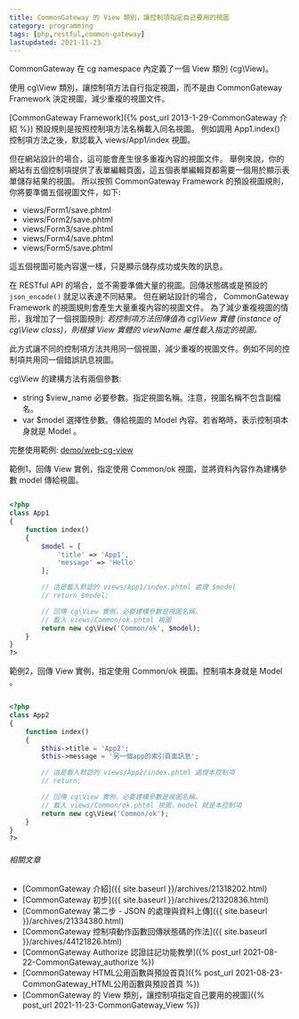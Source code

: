 ```yaml
---
title: CommonGateway 的 View 類別，讓控制項指定自己要用的視圖
category: programming
tags: [php,restful,common-gateway]
lastupdated: 2021-11-23
---
```


CommonGateway 在 cg namespace 內定義了一個 View 類別 (cg\View)。

使用 cg\View 類別，讓控制項方法自行指定視圖，而不是由 CommonGateway Framework 決定視圖，減少重複的視圖文件。

<!--more-->

[CommonGateway Framework]({% post_url 2013-1-29-CommonGateway 介紹 %}) 預設規則是按照控制項方法名稱載入同名視圖。
例如調用 App1.index() 控制項方法之後，默認載入 views/App1/index 視圖。

但在網站設計的場合，這可能會產生很多重複內容的視圖文件。
舉例來說，你的網站有五個控制項提供了表單編輯頁面，這五個表單編輯頁都需要一個用於顯示表單儲存結果的視圖。
所以按照 CommonGateway Framework 的預設視圖規則，你將要準備五個視圖文件，如下:

* views/Form1/save.phtml
* views/Form2/save.phtml
* views/Form3/save.phtml
* views/Form4/save.phtml
* views/Form5/save.phtml

這五個視圖可能內容還一樣，只是顯示儲存成功或失敗的訊息。

在 RESTful API 的場合，並不需要準備大量的視圖。回傳狀態碼或是預設的 `json_encode()` 就足以表達不同結果。
但在網站設計的場合， CommonGateway Framework 的視圖規則會產生大量重複內容的視圖文件。
為了減少重複視圖的情形，我增加了一個視圖規則:
*若控制項方法回傳值為 cg\View 實體 (instance of cg\View class)，則根據 View 實體的 viewName 屬性載入指定的視圖。*

此方式讓不同的控制項方法共用同一個視圖，減少重複的視圖文件。例如不同的控制項共用同一個錯誤訊息視圖。

cg\View 的建構方法有兩個參數:

* string $view_name
  必要參數。指定視圖名稱。注意，視圖名稱不包含副檔名。
* var $model
  選擇性參數。傳給視圖的 Model 內容。若省略時，表示控制項本身就是 Model 。

完整使用範例: [demo/web-cg-view](https://github.com/shirock/common-gateway-framework/tree/main/demo/web-cg-view)

範例1，回傳 View 實例，指定使用 Common/ok 視圖，並將資料內容作為建構參數 model 傳給視圖。

```php

<?php
class App1
{
    function index()
    {
        $model = [
            'title' => 'App1',
            'message' => 'Hello'
        ];

        // 這是載入默認的 views/App1/index.phtml 處理 $model
        // return $model;

        // 回傳 cg\View 實例，必要建構參數是視圖名稱。
        // 載入 views/Common/ok.phtml 視圖
        return new cg\View('Common/ok', $model);
    }
}
?>

```

範例2，回傳 View 實例，指定使用 Common/ok 視圖。控制項本身就是 Model 。

```php

<?php
class App2
{
    function index()
    {
        $this->title = 'App2';
        $this->message = '另一個app的索引頁面訊息';

        // 這是載入默認的 views/App2/index.phtml 處理本控制項
        // return;

        // 回傳 cg\View 實例，必要建構參數是視圖名稱。
        // 載入 views/Common/ok.phtml 視圖，model 就是本控制項
        return new cg\View('Common/ok');
    }
}
?>

```

###### 相關文章

* [CommonGateway 介紹]({{ site.baseurl }}/archives/21318202.html)
* [CommonGateway 初步]({{ site.baseurl }}/archives/21320836.html)
* [CommonGateway 第二步 - JSON 的處理與資料上傳]({{ site.baseurl }}/archives/21334380.html)
* [CommonGateway 控制項動作函數回傳狀態碼的作法]({{ site.baseurl }}/archives/44121826.html)
* [CommonGateway Authorize 認證註記功能教學]({% post_url 2021-08-22-CommonGateway_authorize %})
* [CommonGateway HTML公用函數與預設首頁]({% post_url 2021-08-23-CommonGateway_HTML公用函數與預設首頁 %})
* [CommonGateway 的 View 類別，讓控制項指定自己要用的視圖]({% post_url 2021-11-23-CommonGateway_View %})
